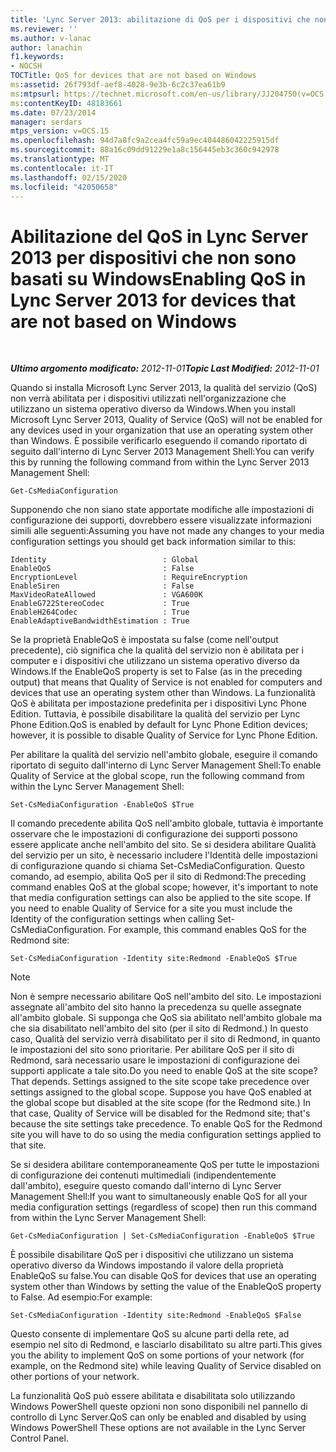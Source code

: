 ```yaml
---
title: 'Lync Server 2013: abilitazione di QoS per i dispositivi che non sono basati su Windows'
ms.reviewer: ''
ms.author: v-lanac
author: lanachin
f1.keywords:
- NOCSH
TOCTitle: QoS for devices that are not based on Windows
ms:assetid: 26f793df-aef8-4028-9e3b-6c2c37ea61b9
ms:mtpsurl: https://technet.microsoft.com/en-us/library/JJ204750(v=OCS.15)
ms:contentKeyID: 48183661
ms.date: 07/23/2014
manager: serdars
mtps_version: v=OCS.15
ms.openlocfilehash: 94d7a8fc9a2cea4fc59a9ec404486042225915df
ms.sourcegitcommit: 88a16c09dd91229e1a8c156445eb3c360c942978
ms.translationtype: MT
ms.contentlocale: it-IT
ms.lasthandoff: 02/15/2020
ms.locfileid: "42050658"
---
```

<div data-xmlns="http://www.w3.org/1999/xhtml">

<div class="topic" data-xmlns="http://www.w3.org/1999/xhtml" data-msxsl="urn:schemas-microsoft-com:xslt" data-cs="http://msdn.microsoft.com/">

<div data-asp="http://msdn2.microsoft.com/asp">

# <a name="enabling-qos-in-lync-server-2013-for-devices-that-are-not-based-on-windows"></a><span data-ttu-id="24b7b-102">Abilitazione del QoS in Lync Server 2013 per dispositivi che non sono basati su Windows</span><span class="sxs-lookup"><span data-stu-id="24b7b-102">Enabling QoS in Lync Server 2013 for devices that are not based on Windows</span></span>

</div>

<div id="mainSection">

<div id="mainBody">

<span> </span>

<span data-ttu-id="24b7b-103">_**Ultimo argomento modificato:** 2012-11-01_</span><span class="sxs-lookup"><span data-stu-id="24b7b-103">_**Topic Last Modified:** 2012-11-01_</span></span>

<span data-ttu-id="24b7b-104">Quando si installa Microsoft Lync Server 2013, la qualità del servizio (QoS) non verrà abilitata per i dispositivi utilizzati nell'organizzazione che utilizzano un sistema operativo diverso da Windows.</span><span class="sxs-lookup"><span data-stu-id="24b7b-104">When you install Microsoft Lync Server 2013, Quality of Service (QoS) will not be enabled for any devices used in your organization that use an operating system other than Windows.</span></span> <span data-ttu-id="24b7b-105">È possibile verificarlo eseguendo il comando riportato di seguito dall'interno di Lync Server 2013 Management Shell:</span><span class="sxs-lookup"><span data-stu-id="24b7b-105">You can verify this by running the following command from within the Lync Server 2013 Management Shell:</span></span>

    Get-CsMediaConfiguration

<span data-ttu-id="24b7b-106">Supponendo che non siano state apportate modifiche alle impostazioni di configurazione dei supporti, dovrebbero essere visualizzate informazioni simili alle seguenti:</span><span class="sxs-lookup"><span data-stu-id="24b7b-106">Assuming you have not made any changes to your media configuration settings you should get back information similar to this:</span></span>

    Identity                          : Global
    EnableQoS                         : False
    EncryptionLevel                   : RequireEncryption
    EnableSiren                       : False
    MaxVideoRateAllowed               : VGA600K
    EnableG722StereoCodec             : True
    EnableH264Codec                   : True
    EnableAdaptiveBandwidthEstimation : True

<span data-ttu-id="24b7b-107">Se la proprietà EnableQoS è impostata su false (come nell'output precedente), ciò significa che la qualità del servizio non è abilitata per i computer e i dispositivi che utilizzano un sistema operativo diverso da Windows.</span><span class="sxs-lookup"><span data-stu-id="24b7b-107">If the EnableQoS property is set to False (as in the preceding output) that means that Quality of Service is not enabled for computers and devices that use an operating system other than Windows.</span></span> <span data-ttu-id="24b7b-108">La funzionalità QoS è abilitata per impostazione predefinita per i dispositivi Lync Phone Edition. Tuttavia, è possibile disabilitare la qualità del servizio per Lync Phone Edition.</span><span class="sxs-lookup"><span data-stu-id="24b7b-108">QoS is enabled by default for Lync Phone Edition devices; however, it is possible to disable Quality of Service for Lync Phone Edition.</span></span>

<span data-ttu-id="24b7b-109">Per abilitare la qualità del servizio nell'ambito globale, eseguire il comando riportato di seguito dall'interno di Lync Server Management Shell:</span><span class="sxs-lookup"><span data-stu-id="24b7b-109">To enable Quality of Service at the global scope, run the following command from within the Lync Server Management Shell:</span></span>

    Set-CsMediaConfiguration -EnableQoS $True

<span data-ttu-id="24b7b-p103">Il comando precedente abilita QoS nell'ambito globale, tuttavia è importante osservare che le impostazioni di configurazione dei supporti possono essere applicate anche nell'ambito del sito. Se si desidera abilitare Qualità del servizio per un sito, è necessario includere l'Identità delle impostazioni di configurazione quando si chiama Set-CsMediaConfiguration. Questo comando, ad esempio, abilita QoS per il sito di Redmond:</span><span class="sxs-lookup"><span data-stu-id="24b7b-p103">The preceding command enables QoS at the global scope; however, it's important to note that media configuration settings can also be applied to the site scope. If you need to enable Quality of Service for a site you must include the Identity of the configuration settings when calling Set-CsMediaConfiguration. For example, this command enables QoS for the Redmond site:</span></span>

    Set-CsMediaConfiguration -Identity site:Redmond -EnableQoS $True

<div>


> [!NOTE]  
> <span data-ttu-id="24b7b-p104">Non è sempre necessario abilitare QoS nell'ambito del sito. Le impostazioni assegnate all'ambito del sito hanno la precedenza su quelle assegnate all'ambito globale. Si supponga che QoS sia abilitato nell'ambito globale ma che sia disabilitato nell'ambito del sito (per il sito di Redmond.) In questo caso, Qualità del servizio verrà disabilitato per il sito di Redmond, in quanto le impostazioni del sito sono prioritarie. Per abilitare QoS per il sito di Redmond, sarà necessario usare le impostazioni di configurazione dei supporti applicate a tale sito.</span><span class="sxs-lookup"><span data-stu-id="24b7b-p104">Do you need to enable QoS at the site scope? That depends. Settings assigned to the site scope take precedence over settings assigned to the global scope. Suppose you have QoS enabled at the global scope but disabled at the site scope (for the Redmond site.) In that case, Quality of Service will be disabled for the Redmond site; that's because the site settings take precedence. To enable QoS for the Redmond site you will have to do so using the media configuration settings applied to that site.</span></span>



</div>

<span data-ttu-id="24b7b-118">Se si desidera abilitare contemporaneamente QoS per tutte le impostazioni di configurazione dei contenuti multimediali (indipendentemente dall'ambito), eseguire questo comando dall'interno di Lync Server Management Shell:</span><span class="sxs-lookup"><span data-stu-id="24b7b-118">If you want to simultaneously enable QoS for all your media configuration settings (regardless of scope) then run this command from within the Lync Server Management Shell:</span></span>

    Get-CsMediaConfiguration | Set-CsMediaConfiguration -EnableQoS $True

<span data-ttu-id="24b7b-119">È possibile disabilitare QoS per i dispositivi che utilizzano un sistema operativo diverso da Windows impostando il valore della proprietà EnableQoS su false.</span><span class="sxs-lookup"><span data-stu-id="24b7b-119">You can disable QoS for devices that use an operating system other than Windows by setting the value of the EnableQoS property to False.</span></span> <span data-ttu-id="24b7b-120">Ad esempio:</span><span class="sxs-lookup"><span data-stu-id="24b7b-120">For example:</span></span>

    Set-CsMediaConfiguration -Identity site:Redmond -EnableQoS $False

<span data-ttu-id="24b7b-121">Questo consente di implementare QoS su alcune parti della rete, ad esempio nel sito di Redmond, e lasciarlo disabilitato su altre parti.</span><span class="sxs-lookup"><span data-stu-id="24b7b-121">This gives you the ability to implement QoS on some portions of your network (for example, on the Redmond site) while leaving Quality of Service disabled on other portions of your network.</span></span>

<span data-ttu-id="24b7b-122">La funzionalità QoS può essere abilitata e disabilitata solo utilizzando Windows PowerShell queste opzioni non sono disponibili nel pannello di controllo di Lync Server.</span><span class="sxs-lookup"><span data-stu-id="24b7b-122">QoS can only be enabled and disabled by using Windows PowerShell These options are not available in the Lync Server Control Panel.</span></span>

</div>

<span> </span>

</div>

</div>

</div>

